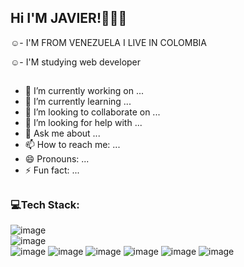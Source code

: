 ## Hi I'M JAVIER!👋💢❌


☺️- I'M FROM VENEZUELA  I LIVE IN COLOMBIA 

☺️-  I'M  studying  web developer
##  

- 🔭 I’m currently working on ...
- 🌱 I’m currently learning ...
- 👯 I’m looking to collaborate on ...
- 🤔 I’m looking for help with ...
- 💬 Ask me about ...
- 📫 How to reach me: ...
- 😄 Pronouns: ...
- ⚡ Fun fact: ...
##
### 💻Tech Stack:



![image](https://user-images.githubusercontent.com/126806392/222619354-bc5516a4-04c4-4fcc-8318-98de76ddb1d8.png)        
![image](https://user-images.githubusercontent.com/126806392/222619368-b2251957-9b45-42a7-81cc-31a1cfb2fdea.png)       
![image](https://user-images.githubusercontent.com/126806392/222621179-670a2bea-6cc9-4d4f-9b0c-a3fed604d9c9.png)
![image](https://user-images.githubusercontent.com/126806392/222621256-634bcd35-758c-49b7-9dc0-e835c5c421fc.png)
![image](https://user-images.githubusercontent.com/126806392/222621434-b6f44a78-8f4a-4bdc-afc0-192096823f9e.png)
![image](https://user-images.githubusercontent.com/126806392/222621461-7089b665-1679-434b-af42-cc27b3fdbf81.png)
![image](https://user-images.githubusercontent.com/126806392/222621481-af5c13b3-cb18-488c-bad4-0aa0b5d9d69a.png)
![image](https://user-images.githubusercontent.com/126806392/222621514-feaf4627-763b-4c19-ab33-b8099223448e.png)

##
